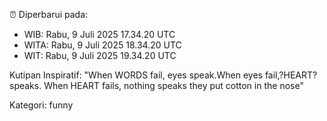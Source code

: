 ⏰ Diperbarui pada:
- WIB: Rabu, 9 Juli 2025 17.34.20 UTC
- WITA: Rabu, 9 Juli 2025 18.34.20 UTC
- WIT: Rabu, 9 Juli 2025 19.34.20 UTC

Kutipan Inspiratif:
"When WORDS fail, eyes speak.When eyes fail,?HEART? speaks. When HEART fails, nothing speaks they put cotton in the nose"


Kategori: funny

